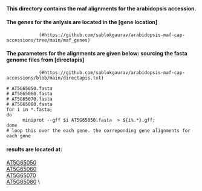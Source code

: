 #### This directory contains the maf alignments for the arabidopsis accession. 

#### The genes for the anlysis are located in the [gene location]
                (#https://github.com/sablokgaurav/arabidopsis-maf-cap-accessions/tree/main/maf_genes)

#### The parameters for the alignments are given below: sourcing the fasta genome files from [directapis]
                (#https://github.com/sablokgaurav/arabidopsis-maf-cap-accessions/blob/main/directapis.txt)
                               
```
# AT5G65050.fasta
# AT5G65060.fasta
# AT5G65070.fasta
# AT5G65080.fasta
for i in *.fasta;
do
      miniprot --gff $i AT5G65050.fasta  > ${i%.*}.gff; 
done
# loop this over the each gene. the correponding gene alignments for each gene
```

#### results are located at: 

[AT5G65050](#https://github.com/sablokgaurav/arabidopsis-maf-cap-accessions/tree/main/maf_alignments/AT5G65050) \
[AT5G65060](#https://github.com/sablokgaurav/arabidopsis-maf-cap-accessions/tree/main/maf_alignments/AT5G65060) \
[AT5G65070](#https://github.com/sablokgaurav/arabidopsis-maf-cap-accessions/tree/main/maf_alignments/AT5G65070) \
[AT5G65080](#https://github.com/sablokgaurav/arabidopsis-maf-cap-accessions/tree/main/maf_alignments/AT5G65080) \
